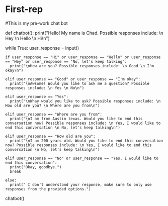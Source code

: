 # First-rep

#This is my pre-work chat bot


def chatbot():
  print("Hello! My name is Chad. Possible responses include: \n Hey \n Hello \n Hi\n")
  
  while True:
    user_response = input()
    
    if user_response == "Hi" or user_response == "Hello" or user_response == "Hey" or user_response == "No, let's keep talking":
      print("\nHow are you? Possible responses include: \n Good \n I'm okay\n")
      
    elif user_response == "Good" or user_response == "I'm okay":
      print("\nAwsome! Would you like to ask me a question? Possible responses include: \n Yes \n No\n")
      
    elif user_response == "Yes":
      print("\nWhay would you like to ask? Possible responses include: \n How old are you? \n Where are you from\n")
      
    elif user_response == "Where are you from":
      print("\nI am from Austin texas. Would you like to end this conversation now? Possible responses include: \n Yes, I would like to end this conversation \n No, let's keep talking\n")
      
    elif user_response == "How old are you":
      print("\nI am 200 years old. Would you like to end this conversation now? Possible responses include: \n Yes, I would like to end this conversation \n No, let's keep talking\n")
 
    elif user_response == "No" or user_response == "Yes, I would like to end this conversation":
      print("Okay, goodbye.")
      break
      
    else:
      print(" I don't understand your response, make sure to only use responses from the provided options.")

chatbot()
